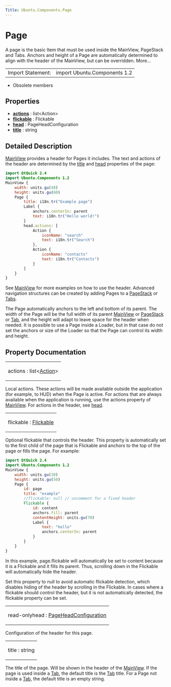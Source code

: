 ```yaml
---
Title: Ubuntu.Components.Page
---
```

        
Page
====

<span class="subtitle"></span>
A page is the basic Item that must be used inside the MainView, PageStack and Tabs. Anchors and height of a Page are automatically determined to align with the header of the MainView, but can be overridden. More...

|                   |                              |
|-------------------|------------------------------|
| Import Statement: | import Ubuntu.Components 1.2 |

-   Obsolete members

<span id="properties"></span>
Properties
----------

-   ****[actions](#actions-prop)**** : list&lt;Action&gt;
-   ****[flickable](#flickable-prop)**** : Flickable
-   ****[head](#head-prop)**** : PageHeadConfiguration
-   ****[title](#title-prop)**** : string

<span id="details"></span>
Detailed Description
--------------------

[MainView](../Ubuntu.Components.MainView.md) provides a header for Pages it includes. The text and actions of the header are determined by the [title](#title-prop) and [head](#head-prop) properties of the page:

``` qml
import QtQuick 2.4
import Ubuntu.Components 1.2
MainView {
    width: units.gu(48)
    height: units.gu(60)
    Page {
        title: i18n.tr("Example page")
        Label {
            anchors.centerIn: parent
            text: i18n.tr("Hello world!")
        }
        head.actions: [
            Action {
                iconName: "search"
                text: i18n.tr("Search")
            },
            Action {
                iconName: "contacts"
                text: i18n.tr("Contacts")
            }
        ]
    }
}
```

See [MainView](../Ubuntu.Components.MainView.md) for more examples on how to use the header. Advanced navigation structures can be created by adding Pages to a [PageStack](../Ubuntu.Components.PageStack.md) or [Tabs](../Ubuntu.Components.Tabs.md).

The Page automatically anchors to the left and bottom of its parent. The width of the Page will be the full width of its parent [MainView](../Ubuntu.Components.MainView.md) or [PageStack](../Ubuntu.Components.PageStack.md) or [Tab](../Ubuntu.Components.Tab.md), and the height will adapt to leave space for the header when needed. It is possible to use a Page inside a Loader, but in that case do not set the anchors or size of the Loader so that the Page can control its width and height.

Property Documentation
----------------------

<table>
<colgroup>
<col width="100%" />
</colgroup>
<tbody>
<tr class="odd">
<td><p><span id="actions-prop"></span><span class="name">actions</span> : <span class="type">list</span>&lt;<span class="type"><a href="Ubuntu.Components.Action.md">Action</a></span>&gt;</p></td>
</tr>
</tbody>
</table>

Local actions. These actions will be made available outside the application (for example, to HUD) when the Page is active. For actions that are always available when the application is running, use the actions property of [MainView](../Ubuntu.Components.MainView.md). For actions in the header, see [head](#head-prop).

<table>
<colgroup>
<col width="100%" />
</colgroup>
<tbody>
<tr class="odd">
<td><p><span id="flickable-prop"></span><span class="name">flickable</span> : <span class="type"><a href="../sdk-14.10/QtQuick.Flickable.md">Flickable</a></span></p></td>
</tr>
</tbody>
</table>

Optional flickable that controls the header. This property is automatically set to the first child of the page that is Flickable and anchors to the top of the page or fills the page. For example:

``` qml
import QtQuick 2.4
import Ubuntu.Components 1.2
MainView {
    width: units.gu(30)
    height: units.gu(50)
    Page {
        id: page
        title: "example"
        //flickable: null // uncomment for a fixed header
        Flickable {
            id: content
            anchors.fill: parent
            contentHeight: units.gu(70)
            Label {
                text: "hello"
                anchors.centerIn: parent
            }
        }
    }
}
```

In this example, page.flickable will automatically be set to content because it is a Flickable and it fills its parent. Thus, scrolling down in the Flickable will automatically hide the header.

Set this property to null to avoid automatic flickable detection, which disables hiding of the header by scrolling in the Flickable. In cases where a flickable should control the header, but it is not automatically detected, the flickable property can be set.

<table>
<colgroup>
<col width="100%" />
</colgroup>
<tbody>
<tr class="odd">
<td><p><span id="head-prop"></span><span class="qmlreadonly">read-only</span><span class="name">head</span> : <span class="type"><a href="Ubuntu.Components.PageHeadConfiguration.md">PageHeadConfiguration</a></span></p></td>
</tr>
</tbody>
</table>

Configuration of the header for this page.

<table>
<colgroup>
<col width="100%" />
</colgroup>
<tbody>
<tr class="odd">
<td><p><span id="title-prop"></span><span class="name">title</span> : <span class="type">string</span></p></td>
</tr>
</tbody>
</table>

The title of the page. Will be shown in the header of the [MainView](../Ubuntu.Components.MainView.md). If the page is used inside a [Tab](../Ubuntu.Components.Tab.md), the default title is the [Tab](../Ubuntu.Components.Tab.md) title. For a Page not inside a [Tab](../Ubuntu.Components.Tab.md), the default title is an empty string.


